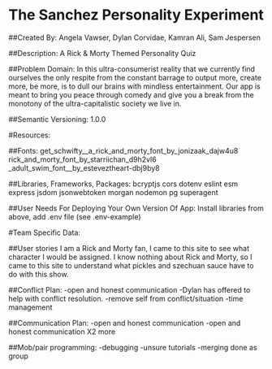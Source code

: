 # The Sanchez Personality Experiment
##Created By: 
Angela Vawser, Dylan Corvidae, Kamran Ali, Sam Jespersen

##Description:
A Rick &amp; Morty Themed Personality Quiz

##Problem Domain:
In this ultra-consumerist reality that we currently find ourselves the only respite from the constant barrage to output more, create more, be more, is to dull our brains with mindless entertainment.  Our app is meant to bring you peace through comedy and give you a break from the monotony of the ultra-capitalistic society we live in.

##Semantic Versioning:
1.0.0


#Resources:

##Fonts:
get_schwifty__a_rick_and_morty_font_by_jonizaak_dajw4u8
rick_and_morty_font_by_starriichan_d9h2vl6
_adult_swim_font__by_esteveztheart-dbj9by8

##Libraries, Frameworks, Packages:
bcryptjs
cors
dotenv
eslint
esm
express
jsdom
jsonwebtoken
morgan
nodemon
pg
superagent

##User Needs For Deploying Your Own Version Of App:
Install libraries from above, add .env file (see .env-example)



#Team Specific Data: 

##User stories
I am a Rick and Morty fan, I came to this site to see what character I would be assigned.
I know nothing about Rick and Morty, so I came to this site to understand what pickles and szechuan sauce have to do with this show.

##Conflict Plan:
-open and honest communication
-Dylan has offered to help with conflict resolution.
-remove self from conflict/situation
-time management

##Communication Plan:
-open and honest communication
-open and honest communication X2 more

##Mob/pair programming:
-debugging
-unsure tutorials
-merging done as group